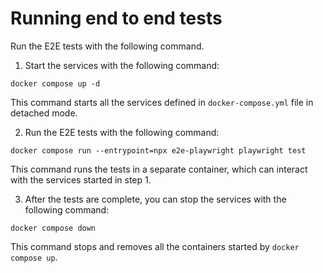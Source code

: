 # Running end to end tests

Run the E2E tests with the following command.

1. Start the services with the following command:

```
docker compose up -d
```

This command starts all the services defined in  `docker-compose.yml` file in detached mode.

2. Run the E2E tests with the following command:

```
docker compose run --entrypoint=npx e2e-playwright playwright test
```


This command runs the tests in a separate container, which can interact with the services started in step 1.

3. After the tests are complete, you can stop the services with the following command:

```
docker compose down
```

This command stops and removes all the containers started by `docker compose up`.